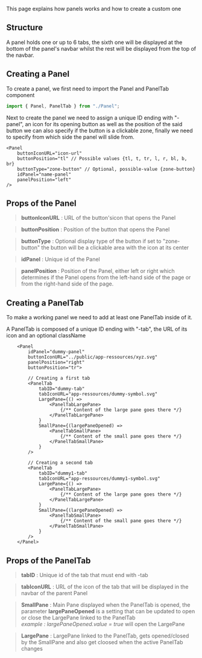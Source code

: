 This page explains how panels works and how to create a custom one

## Structure
A panel holds one or up to 6 tabs, the sixth one will be displayed at the bottom of the panel's navbar whilst the rest will be displayed from the top of the navbar.

## Creating a Panel
To create a panel, we first need to import the Panel and PanelTab component
```ts
import { Panel, PanelTab } from "./Panel";
```

Next to create the panel we need to assign a unique ID ending with "-panel", an icon for its opening button as well as the position of the said button we can also specify if the button is a clickable zone, finally we need to specify from which side the panel will slide from.
```tsx
<Panel 
    buttonIconURL="icon-url"
    buttonPosition="tl" // Possible values {tl, t, tr, l, r, bl, b, br}
    buttonType="zone-button" // Optional, possible-value {zone-button}
    idPanel="name-panel"
    panelPosition="left"
/>
```
## Props of the Panel
> **buttonIconURL** : URL of the button'sicon that opens the Panel

> **buttonPosition** : Position of the button that opens the Panel 

> **buttonType** : Optional display type of the button if set to "zone-button" the button will be a clickable area with the icon at its center

> **idPanel** : Unique id of the Panel

> **panelPosition** : Position of the Panel, either left or right which determines if the Panel opens from the left-hand side of the page or from the right-hand side of the page.


## Creating a PanelTab
To make a working panel we need to add at least one PanelTab inside of it.

A PanelTab is composed of a unique ID ending with "-tab", the URL of its icon and an optional className
```tsx
    <Panel 
        idPanel="dummy-panel"
        buttonIconURL="../public/app-ressources/xyz.svg"
        panelPosition="right"
        buttonPosition="tr">

        // Creating a first tab
        <PanelTab
            tabID="dummy-tab" 
            tabIconURL="app-ressources/dummy-symbol.svg"
            LargePane={() => 
                <PanelTabLargePane>
                    {/** Content of the large pane goes there */}
                </PanelTabLargePane>
            }
            SmallPane={(largePaneOpened) => 
                <PanelTabSmallPane>
                    {/** Content of the small pane goes there */}
                </PanelTabSmallPane>
            } 
        />

        // Creating a second tab
        <PanelTab
            tabID="dummy1-tab" 
            tabIconURL="app-ressources/dummy1-symbol.svg"
            LargePane={() => 
                <PanelTabLargePane>
                    {/** Content of the large pane goes there */}
                </PanelTabLargePane>
            }
            SmallPane={(largePaneOpened) => 
                <PanelTabSmallPane>
                    {/** Content of the small pane goes there */}
                </PanelTabSmallPane>
            } 
        />
    </Panel>
```
## Props of the PanelTab
> **tabID** : Unique id of the tab that must end with -tab

> **tabIconURL** : URL of the icon of the tab that will be displayed in the navbar of the parent Panel

> **SmallPane** : Main Pane displayed when the PanelTab is opened, the parameter **largePaneOpened** is a setting that can be updated to open or close the LargePane linked to the PanelTab<br> *example : largePaneOpened.value = true* will open the LargePane

> **LargePane** : LargePane linked to the PanelTab, gets opened/closed by the SmallPane and also get cloosed when the active PanelTab changes


